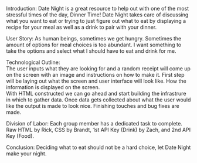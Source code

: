Introduction: 
Date Night is a great resource to help out with one of the most stressful times of the day, Dinner Time! Date Night takes care of discussing what you want to eat or trying to just figure out what to eat by displaying a recipe for your meal as well as a drink to pair with your dinner.

User Story:	
As human beings, sometimes we get hungry. Sometimes the amount of options for meal choices is too abundant. I want something to take the options and select what I should have to eat and drink for me.

Technological Outline:	
The user inputs what they are looking for and a random receipt will come up on the screen with an image and instructions on how to make it. 
First step will be laying out what the screen and user interface will look like.  How the information is displayed on the screen.  
With HTML constructed we can go ahead and start building the infrastrure in which to gather data. 
Once data gets collected about what the user would like the output is made to look nice.
Finishing touches and bug fixes are made. 

Division of Labor:
Each group member has a dedicated task to complete.  Raw HTML by Rick, CSS by Brandt, 1st API Key (Drink) by Zach, and 2nd API Key (Food).

Conclusion: 
Deciding what to eat should not be a hard choice, let Date Night make your night.
